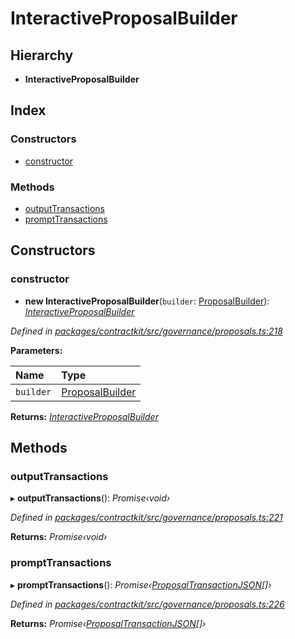 # InteractiveProposalBuilder

## Hierarchy

* **InteractiveProposalBuilder**

## Index

### Constructors

* [constructor](_governance_proposals_.interactiveproposalbuilder.md#constructor)

### Methods

* [outputTransactions](_governance_proposals_.interactiveproposalbuilder.md#outputtransactions)
* [promptTransactions](_governance_proposals_.interactiveproposalbuilder.md#prompttransactions)

## Constructors

### constructor

+ **new InteractiveProposalBuilder**\(`builder`: [ProposalBuilder](_governance_proposals_.proposalbuilder.md)\): [_InteractiveProposalBuilder_](_governance_proposals_.interactiveproposalbuilder.md)

_Defined in_ [_packages/contractkit/src/governance/proposals.ts:218_](https://github.com/celo-org/celo-monorepo/blob/master/packages/contractkit/src/governance/proposals.ts#L218)

**Parameters:**

| Name | Type |
| :--- | :--- |
| `builder` | [ProposalBuilder](_governance_proposals_.proposalbuilder.md) |

**Returns:** [_InteractiveProposalBuilder_](_governance_proposals_.interactiveproposalbuilder.md)

## Methods

### outputTransactions

▸ **outputTransactions**\(\): _Promise‹void›_

_Defined in_ [_packages/contractkit/src/governance/proposals.ts:221_](https://github.com/celo-org/celo-monorepo/blob/master/packages/contractkit/src/governance/proposals.ts#L221)

**Returns:** _Promise‹void›_

### promptTransactions

▸ **promptTransactions**\(\): _Promise‹_[_ProposalTransactionJSON_](../interfaces/_governance_proposals_.proposaltransactionjson.md)_\[\]›_

_Defined in_ [_packages/contractkit/src/governance/proposals.ts:226_](https://github.com/celo-org/celo-monorepo/blob/master/packages/contractkit/src/governance/proposals.ts#L226)

**Returns:** _Promise‹_[_ProposalTransactionJSON_](../interfaces/_governance_proposals_.proposaltransactionjson.md)_\[\]›_

